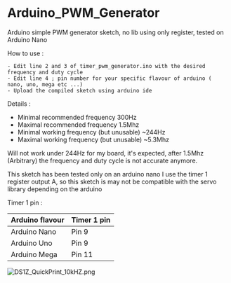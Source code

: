 # Arduino_PWM_Generator
Arduino simple PWM generator sketch, no lib using only register, tested on Arduino Nano


How to use :

    - Edit line 2 and 3 of timer_pwm_generator.ino with the desired frequency and duty cycle
    - Edit line 4 ; pin number for your specific flavour of arduino ( nano, uno, mega etc ...)
    - Upload the compiled sketch using arduino ide



Details :
  - Minimal recommended frequency 300Hz
  - Maximal recommended frequency 1.5Mhz
  - Minimal working frequency (but unusable) ~244Hz
  - Maximal working frequency (but unusable) ~5.3Mhz
  

Will not work under 244Hz for my board, it's expected,
after 1.5Mhz (Arbitrary) the frequency and duty cycle is not accurate anymore.

This sketch has been tested only on an arduino nano
I use the timer 1 register output A, so this sketch is may not be compatible with the servo library depending on the arduino

Timer 1 pin : 

Arduino flavour | Timer 1 pin
------------ | -------------
Arduino Nano | Pin 9
Arduino Uno | Pin 9
Arduino Mega | Pin 11


![DS1Z_QuickPrint_10kHZ.png](https://github.com/MoEmanon/Arduino_PWM_Generator/blob/master/screenshots/DS1Z_QuickPrint_10kHZ.png)
